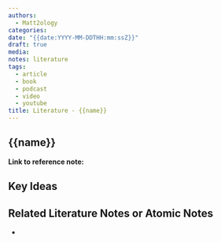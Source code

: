 ```yaml
---
authors:
  - Matt2ology
categories:
date: "{{date:YYYY-MM-DDTHH:mm:ssZ}}"
draft: true
media:
notes: literature
tags:
  - article
  - book
  - podcast
  - video
  - youtube
title: Literature - {{name}}
---
```


## {{name}}

**Link to reference note:**

## Key Ideas

<!-- Idea 1: Key point or insights written in your own words -->

## Related Literature Notes or Atomic Notes

-
